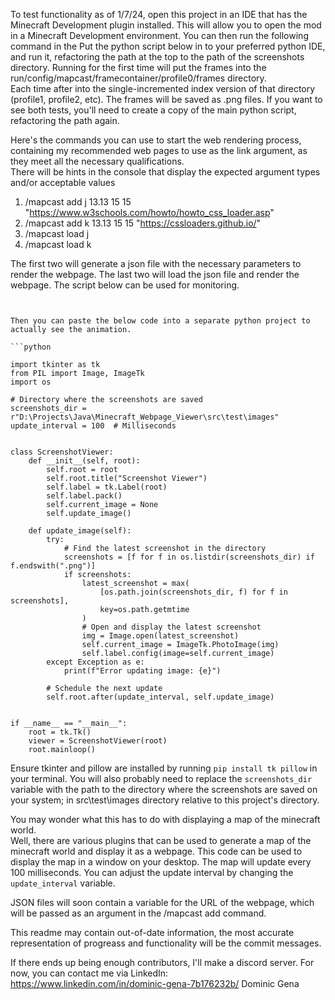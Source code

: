 To test functionality as of 1/7/24, open this project in an IDE that has the Minecraft Development plugin installed.  This
will allow you to open the mod in a Minecraft Development environment.  You can then run the following command in the
Put the python script below in to your preferred python IDE, and run it, refactoring the path at the top to the path of the
screenshots directory.  Running for the first time will put the frames into the run/config/mapcast/framecontainer/profile0/frames directory.  
Each time after into the single-incremented index version of that directory (profile1, profile2, etc).  The frames will be saved as .png files.
If you want to see both tests, you'll need to create a copy of the main python script, refactoring the path again. 

Here's the commands you can use to start the web rendering process, containing my recommended web pages to use as the link argument, 
as they meet all the necessary qualifications.  
There will be hints in the console that display the expected argument types and/or acceptable values
1. /mapcast add j 13.13 15 15 "https://www.w3schools.com/howto/howto_css_loader.asp"
2. /mapcast add k 13.13 15 15 "https://cssloaders.github.io/"
3. /mapcast load j <x> <y> <z> <facing>
4. /mapcast load k <x> <y> <z> <facing>

The first two will generate a json file with the necessary parameters to render the webpage.  The last two will load the json file
and render the webpage. 
The script below can be used for monitoring. 

```


Then you can paste the below code into a separate python project to actually see the animation. 

```python

import tkinter as tk
from PIL import Image, ImageTk
import os

# Directory where the screenshots are saved
screenshots_dir = r"D:\Projects\Java\Minecraft_Webpage_Viewer\src\test\images"
update_interval = 100  # Milliseconds


class ScreenshotViewer:
    def __init__(self, root):
        self.root = root
        self.root.title("Screenshot Viewer")
        self.label = tk.Label(root)
        self.label.pack()
        self.current_image = None
        self.update_image()

    def update_image(self):
        try:
            # Find the latest screenshot in the directory
            screenshots = [f for f in os.listdir(screenshots_dir) if f.endswith(".png")]
            if screenshots:
                latest_screenshot = max(
                    [os.path.join(screenshots_dir, f) for f in screenshots],
                    key=os.path.getmtime
                )
                # Open and display the latest screenshot
                img = Image.open(latest_screenshot)
                self.current_image = ImageTk.PhotoImage(img)
                self.label.config(image=self.current_image)
        except Exception as e:
            print(f"Error updating image: {e}")

        # Schedule the next update
        self.root.after(update_interval, self.update_image)


if __name__ == "__main__":
    root = tk.Tk()
    viewer = ScreenshotViewer(root)
    root.mainloop()
```
Ensure tkinter and pillow are installed by running `pip install tk pillow` in your terminal.
You will also probably need to replace the `screenshots_dir` variable with the path to the 
directory where the screenshots are saved on your system; in src\test\images
directory relative to this project's directory.

You may wonder what this has to do with displaying a map of the minecraft world.  
Well, there are various plugins that can be used to generate a map of the minecraft world and display
it as a webpage.  This code can be used to display the map in a window on your desktop. 
The map will update every 100 milliseconds.  You can adjust the update interval by changing
the `update_interval` variable. 

JSON files will soon contain a variable for the URL of the webpage, which will be passed as an argument in the /mapcast add command.

This readme may contain out-of-date information, the most accurate representation of progreass and functionality will be the commit messages.  

If there ends up being enough contributors, I'll make a discord server.  For now, you can contact me via LinkedIn: https://www.linkedin.com/in/dominic-gena-7b176232b/
Dominic Gena